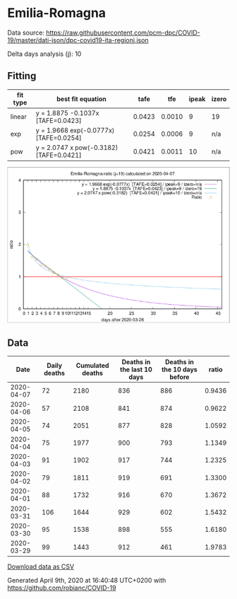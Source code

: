 # Emilia-Romagna

Data source: https://raw.githubusercontent.com/pcm-dpc/COVID-19/master/dati-json/dpc-covid19-ita-regioni.json

Delta days analysis (j): 10

## Fitting 
|fit type|best fit equation|tafe|tfe|ipeak|izero|
|-------|-----|--------|------|---|---|
|linear|y = 1.8875 -0.1037x  [TAFE=0.0423]|0.0423|0.0010|9|19|
|exp|y = 1.9668 exp(-0.0777x)  [TAFE=0.0254]|0.0254|0.0006|9|n/a|
|pow|y = 2.0747 x pow(-0.3182)  [TAFE=0.0421]|0.0421|0.0011|10|n/a|

![Plot](COVID-19_emilia-romagna_j10_2020-04-07.png)

## Data
|Date|Daily deaths|Cumulated deaths|Deaths in the last 10 days|Deaths in the 10 days before|ratio|
|----|----------|-----------|-------|--------------------|-----|
|2020-04-07|72|2180|836|886|0.9436|
|2020-04-06|57|2108|841|874|0.9622|
|2020-04-05|74|2051|877|828|1.0592|
|2020-04-04|75|1977|900|793|1.1349|
|2020-04-03|91|1902|917|744|1.2325|
|2020-04-02|79|1811|919|691|1.3300|
|2020-04-01|88|1732|916|670|1.3672|
|2020-03-31|106|1644|929|602|1.5432|
|2020-03-30|95|1538|898|555|1.6180|
|2020-03-29|99|1443|912|461|1.9783|

[Download data as CSV](COVID-19_emilia-romagna_j10_2020-04-07.csv)

Generated April 9th, 2020 at 16:40:48 UTC+0200 with https://github.com/robianc/COVID-19
